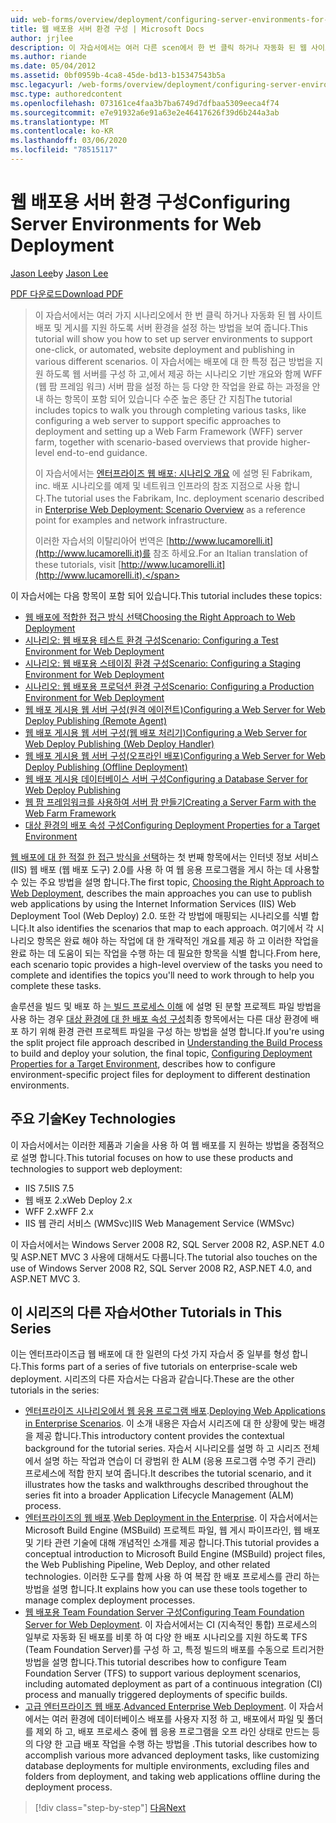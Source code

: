 ```yaml
---
uid: web-forms/overview/deployment/configuring-server-environments-for-web-deployment/configuring-server-environments-for-web-deployment
title: 웹 배포용 서버 환경 구성 | Microsoft Docs
author: jrjlee
description: 이 자습서에서는 여러 다른 scen에서 한 번 클릭 하거나 자동화 된 웹 사이트 배포 및 게시를 지원 하도록 서버 환경을 설정 하는 방법을 보여 줍니다.
ms.author: riande
ms.date: 05/04/2012
ms.assetid: 0bf0959b-4ca8-45de-bd13-b15347543b5a
msc.legacyurl: /web-forms/overview/deployment/configuring-server-environments-for-web-deployment/configuring-server-environments-for-web-deployment
msc.type: authoredcontent
ms.openlocfilehash: 073161ce4faa3b7ba6749d7dfbaa5309eeca4f74
ms.sourcegitcommit: e7e91932a6e91a63e2e46417626f39d6b244a3ab
ms.translationtype: MT
ms.contentlocale: ko-KR
ms.lasthandoff: 03/06/2020
ms.locfileid: "78515117"
---
```

# <a name="configuring-server-environments-for-web-deployment"></a><span data-ttu-id="56d9f-103">웹 배포용 서버 환경 구성</span><span class="sxs-lookup"><span data-stu-id="56d9f-103">Configuring Server Environments for Web Deployment</span></span>

<span data-ttu-id="56d9f-104">[Jason Lee](https://github.com/jrjlee)</span><span class="sxs-lookup"><span data-stu-id="56d9f-104">by [Jason Lee](https://github.com/jrjlee)</span></span>

[<span data-ttu-id="56d9f-105">PDF 다운로드</span><span class="sxs-lookup"><span data-stu-id="56d9f-105">Download PDF</span></span>](https://msdnshared.blob.core.windows.net/media/MSDNBlogsFS/prod.evol.blogs.msdn.com/CommunityServer.Blogs.Components.WeblogFiles/00/00/00/63/56/8130.DeployingWebAppsInEnterpriseScenarios.pdf)

> <span data-ttu-id="56d9f-106">이 자습서에서는 여러 가지 시나리오에서 한 번 클릭 하거나 자동화 된 웹 사이트 배포 및 게시를 지원 하도록 서버 환경을 설정 하는 방법을 보여 줍니다.</span><span class="sxs-lookup"><span data-stu-id="56d9f-106">This tutorial will show you how to set up server environments to support one-click, or automated, website deployment and publishing in various different scenarios.</span></span> <span data-ttu-id="56d9f-107">이 자습서에는 배포에 대 한 특정 접근 방법을 지원 하도록 웹 서버를 구성 하 고,에서 제공 하는 시나리오 기반 개요와 함께 WFF (웹 팜 프레임 워크) 서버 팜을 설정 하는 등 다양 한 작업을 완료 하는 과정을 안내 하는 항목이 포함 되어 있습니다 수준 높은 종단 간 지침</span><span class="sxs-lookup"><span data-stu-id="56d9f-107">The tutorial includes topics to walk you through completing various tasks, like configuring a web server to support specific approaches to deployment and setting up a Web Farm Framework (WFF) server farm, together with scenario-based overviews that provide higher-level end-to-end guidance.</span></span>
> 
> <span data-ttu-id="56d9f-108">이 자습서에서는 [엔터프라이즈 웹 배포: 시나리오 개요](../deploying-web-applications-in-enterprise-scenarios/enterprise-web-deployment-scenario-overview.md) 에 설명 된 Fabrikam, inc. 배포 시나리오를 예제 및 네트워크 인프라의 참조 지점으로 사용 합니다.</span><span class="sxs-lookup"><span data-stu-id="56d9f-108">The tutorial uses the Fabrikam, Inc. deployment scenario described in [Enterprise Web Deployment: Scenario Overview](../deploying-web-applications-in-enterprise-scenarios/enterprise-web-deployment-scenario-overview.md) as a reference point for examples and network infrastructure.</span></span>
> 
> <span data-ttu-id="56d9f-109">이러한 자습서의 이탈리아어 번역은 [http://www.lucamorelli.it](http://www.lucamorelli.it)를 참조 하세요.</span><span class="sxs-lookup"><span data-stu-id="56d9f-109">For an Italian translation of these tutorials, visit [http://www.lucamorelli.it](http://www.lucamorelli.it).</span></span>

<span data-ttu-id="56d9f-110">이 자습서에는 다음 항목이 포함 되어 있습니다.</span><span class="sxs-lookup"><span data-stu-id="56d9f-110">This tutorial includes these topics:</span></span>

- [<span data-ttu-id="56d9f-111">웹 배포에 적합한 접근 방식 선택</span><span class="sxs-lookup"><span data-stu-id="56d9f-111">Choosing the Right Approach to Web Deployment</span></span>](choosing-the-right-approach-to-web-deployment.md)
- [<span data-ttu-id="56d9f-112">시나리오: 웹 배포용 테스트 환경 구성</span><span class="sxs-lookup"><span data-stu-id="56d9f-112">Scenario: Configuring a Test Environment for Web Deployment</span></span>](scenario-configuring-a-test-environment-for-web-deployment.md)
- [<span data-ttu-id="56d9f-113">시나리오: 웹 배포용 스테이징 환경 구성</span><span class="sxs-lookup"><span data-stu-id="56d9f-113">Scenario: Configuring a Staging Environment for Web Deployment</span></span>](scenario-configuring-a-staging-environment-for-web-deployment.md)
- [<span data-ttu-id="56d9f-114">시나리오: 웹 배포용 프로덕션 환경 구성</span><span class="sxs-lookup"><span data-stu-id="56d9f-114">Scenario: Configuring a Production Environment for Web Deployment</span></span>](scenario-configuring-a-production-environment-for-web-deployment.md)
- [<span data-ttu-id="56d9f-115">웹 배포 게시용 웹 서버 구성(원격 에이전트)</span><span class="sxs-lookup"><span data-stu-id="56d9f-115">Configuring a Web Server for Web Deploy Publishing (Remote Agent)</span></span>](configuring-a-web-server-for-web-deploy-publishing-remote-agent.md)
- [<span data-ttu-id="56d9f-116">웹 배포 게시용 웹 서버 구성(웹 배포 처리기)</span><span class="sxs-lookup"><span data-stu-id="56d9f-116">Configuring a Web Server for Web Deploy Publishing (Web Deploy Handler)</span></span>](configuring-a-web-server-for-web-deploy-publishing-web-deploy-handler.md)
- [<span data-ttu-id="56d9f-117">웹 배포 게시용 웹 서버 구성(오프라인 배포)</span><span class="sxs-lookup"><span data-stu-id="56d9f-117">Configuring a Web Server for Web Deploy Publishing (Offline Deployment)</span></span>](configuring-a-web-server-for-web-deploy-publishing-offline-deployment.md)
- [<span data-ttu-id="56d9f-118">웹 배포 게시용 데이터베이스 서버 구성</span><span class="sxs-lookup"><span data-stu-id="56d9f-118">Configuring a Database Server for Web Deploy Publishing</span></span>](configuring-a-database-server-for-web-deploy-publishing.md)
- [<span data-ttu-id="56d9f-119">웹 팜 프레임워크를 사용하여 서버 팜 만들기</span><span class="sxs-lookup"><span data-stu-id="56d9f-119">Creating a Server Farm with the Web Farm Framework</span></span>](creating-a-server-farm-with-the-web-farm-framework.md)
- [<span data-ttu-id="56d9f-120">대상 환경의 배포 속성 구성</span><span class="sxs-lookup"><span data-stu-id="56d9f-120">Configuring Deployment Properties for a Target Environment</span></span>](configuring-deployment-properties-for-a-target-environment.md)

<span data-ttu-id="56d9f-121">[웹 배포에 대 한 적절 한 접근 방식을 선택](choosing-the-right-approach-to-web-deployment.md)하는 첫 번째 항목에서는 인터넷 정보 서비스 (IIS) 웹 배포 (웹 배포 도구) 2.0를 사용 하 여 웹 응용 프로그램을 게시 하는 데 사용할 수 있는 주요 방법을 설명 합니다.</span><span class="sxs-lookup"><span data-stu-id="56d9f-121">The first topic, [Choosing the Right Approach to Web Deployment](choosing-the-right-approach-to-web-deployment.md), describes the main approaches you can use to publish web applications by using the Internet Information Services (IIS) Web Deployment Tool (Web Deploy) 2.0.</span></span> <span data-ttu-id="56d9f-122">또한 각 방법에 매핑되는 시나리오를 식별 합니다.</span><span class="sxs-lookup"><span data-stu-id="56d9f-122">It also identifies the scenarios that map to each approach.</span></span> <span data-ttu-id="56d9f-123">여기에서 각 시나리오 항목은 완료 해야 하는 작업에 대 한 개략적인 개요를 제공 하 고 이러한 작업을 완료 하는 데 도움이 되는 작업을 수행 하는 데 필요한 항목을 식별 합니다.</span><span class="sxs-lookup"><span data-stu-id="56d9f-123">From here, each scenario topic provides a high-level overview of the tasks you need to complete and identifies the topics you'll need to work through to help you complete these tasks.</span></span>

<span data-ttu-id="56d9f-124">솔루션을 빌드 및 배포 하 [는 빌드 프로세스 이해](../web-deployment-in-the-enterprise/understanding-the-build-process.md) 에 설명 된 분할 프로젝트 파일 방법을 사용 하는 경우 [대상 환경에 대 한 배포 속성 구성](configuring-deployment-properties-for-a-target-environment.md)최종 항목에서는 다른 대상 환경에 배포 하기 위해 환경 관련 프로젝트 파일을 구성 하는 방법을 설명 합니다.</span><span class="sxs-lookup"><span data-stu-id="56d9f-124">If you're using the split project file approach described in [Understanding the Build Process](../web-deployment-in-the-enterprise/understanding-the-build-process.md) to build and deploy your solution, the final topic, [Configuring Deployment Properties for a Target Environment](configuring-deployment-properties-for-a-target-environment.md), describes how to configure environment-specific project files for deployment to different destination environments.</span></span>

## <a name="key-technologies"></a><span data-ttu-id="56d9f-125">주요 기술</span><span class="sxs-lookup"><span data-stu-id="56d9f-125">Key Technologies</span></span>

<span data-ttu-id="56d9f-126">이 자습서에서는 이러한 제품과 기술을 사용 하 여 웹 배포를 지 원하는 방법을 중점적으로 설명 합니다.</span><span class="sxs-lookup"><span data-stu-id="56d9f-126">This tutorial focuses on how to use these products and technologies to support web deployment:</span></span>

- <span data-ttu-id="56d9f-127">IIS 7.5</span><span class="sxs-lookup"><span data-stu-id="56d9f-127">IIS 7.5</span></span>
- <span data-ttu-id="56d9f-128">웹 배포 2.x</span><span class="sxs-lookup"><span data-stu-id="56d9f-128">Web Deploy 2.x</span></span>
- <span data-ttu-id="56d9f-129">WFF 2.x</span><span class="sxs-lookup"><span data-stu-id="56d9f-129">WFF 2.x</span></span>
- <span data-ttu-id="56d9f-130">IIS 웹 관리 서비스 (WMSvc)</span><span class="sxs-lookup"><span data-stu-id="56d9f-130">IIS Web Management Service (WMSvc)</span></span>

<span data-ttu-id="56d9f-131">이 자습서에서는 Windows Server 2008 R2, SQL Server 2008 R2, ASP.NET 4.0 및 ASP.NET MVC 3 사용에 대해서도 다룹니다.</span><span class="sxs-lookup"><span data-stu-id="56d9f-131">The tutorial also touches on the use of Windows Server 2008 R2, SQL Server 2008 R2, ASP.NET 4.0, and ASP.NET MVC 3.</span></span>

## <a name="other-tutorials-in-this-series"></a><span data-ttu-id="56d9f-132">이 시리즈의 다른 자습서</span><span class="sxs-lookup"><span data-stu-id="56d9f-132">Other Tutorials in This Series</span></span>

<span data-ttu-id="56d9f-133">이는 엔터프라이즈급 웹 배포에 대 한 일련의 다섯 가지 자습서 중 일부를 형성 합니다.</span><span class="sxs-lookup"><span data-stu-id="56d9f-133">This forms part of a series of five tutorials on enterprise-scale web deployment.</span></span> <span data-ttu-id="56d9f-134">시리즈의 다른 자습서는 다음과 같습니다.</span><span class="sxs-lookup"><span data-stu-id="56d9f-134">These are the other tutorials in the series:</span></span>

- <span data-ttu-id="56d9f-135">[엔터프라이즈 시나리오에서 웹 응용 프로그램 배포](../deploying-web-applications-in-enterprise-scenarios/deploying-web-applications-in-enterprise-scenarios.md).</span><span class="sxs-lookup"><span data-stu-id="56d9f-135">[Deploying Web Applications in Enterprise Scenarios](../deploying-web-applications-in-enterprise-scenarios/deploying-web-applications-in-enterprise-scenarios.md).</span></span> <span data-ttu-id="56d9f-136">이 소개 내용은 자습서 시리즈에 대 한 상황에 맞는 배경을 제공 합니다.</span><span class="sxs-lookup"><span data-stu-id="56d9f-136">This introductory content provides the contextual background for the tutorial series.</span></span> <span data-ttu-id="56d9f-137">자습서 시나리오를 설명 하 고 시리즈 전체에서 설명 하는 작업과 연습이 더 광범위 한 ALM (응용 프로그램 수명 주기 관리) 프로세스에 적합 한지 보여 줍니다.</span><span class="sxs-lookup"><span data-stu-id="56d9f-137">It describes the tutorial scenario, and it illustrates how the tasks and walkthroughs described throughout the series fit into a broader Application Lifecycle Management (ALM) process.</span></span>
- <span data-ttu-id="56d9f-138">[엔터프라이즈의 웹 배포](../web-deployment-in-the-enterprise/web-deployment-in-the-enterprise.md).</span><span class="sxs-lookup"><span data-stu-id="56d9f-138">[Web Deployment in the Enterprise](../web-deployment-in-the-enterprise/web-deployment-in-the-enterprise.md).</span></span> <span data-ttu-id="56d9f-139">이 자습서에서는 Microsoft Build Engine (MSBuild) 프로젝트 파일, 웹 게시 파이프라인, 웹 배포 및 기타 관련 기술에 대해 개념적인 소개를 제공 합니다.</span><span class="sxs-lookup"><span data-stu-id="56d9f-139">This tutorial provides a conceptual introduction to Microsoft Build Engine (MSBuild) project files, the Web Publishing Pipeline, Web Deploy, and other related technologies.</span></span> <span data-ttu-id="56d9f-140">이러한 도구를 함께 사용 하 여 복잡 한 배포 프로세스를 관리 하는 방법을 설명 합니다.</span><span class="sxs-lookup"><span data-stu-id="56d9f-140">It explains how you can use these tools together to manage complex deployment processes.</span></span>
- <span data-ttu-id="56d9f-141">[웹 배포용 Team Foundation Server 구성](../configuring-team-foundation-server-for-web-deployment/configuring-team-foundation-server-for-web-deployment.md)</span><span class="sxs-lookup"><span data-stu-id="56d9f-141">[Configuring Team Foundation Server for Web Deployment](../configuring-team-foundation-server-for-web-deployment/configuring-team-foundation-server-for-web-deployment.md).</span></span> <span data-ttu-id="56d9f-142">이 자습서에서는 CI (지속적인 통합) 프로세스의 일부로 자동화 된 배포를 비롯 하 여 다양 한 배포 시나리오를 지원 하도록 TFS (Team Foundation Server)를 구성 하 고, 특정 빌드의 배포를 수동으로 트리거한 방법을 설명 합니다.</span><span class="sxs-lookup"><span data-stu-id="56d9f-142">This tutorial describes how to configure Team Foundation Server (TFS) to support various deployment scenarios, including automated deployment as part of a continuous integration (CI) process and manually triggered deployments of specific builds.</span></span>
- <span data-ttu-id="56d9f-143">[고급 엔터프라이즈 웹 배포](../advanced-enterprise-web-deployment/advanced-enterprise-web-deployment.md).</span><span class="sxs-lookup"><span data-stu-id="56d9f-143">[Advanced Enterprise Web Deployment](../advanced-enterprise-web-deployment/advanced-enterprise-web-deployment.md).</span></span> <span data-ttu-id="56d9f-144">이 자습서에서는 여러 환경에 데이터베이스 배포를 사용자 지정 하 고, 배포에서 파일 및 폴더를 제외 하 고, 배포 프로세스 중에 웹 응용 프로그램을 오프 라인 상태로 만드는 등의 다양 한 고급 배포 작업을 수행 하는 방법을 .</span><span class="sxs-lookup"><span data-stu-id="56d9f-144">This tutorial describes how to accomplish various more advanced deployment tasks, like customizing database deployments for multiple environments, excluding files and folders from deployment, and taking web applications offline during the deployment process.</span></span>

> [!div class="step-by-step"]
> [<span data-ttu-id="56d9f-145">다음</span><span class="sxs-lookup"><span data-stu-id="56d9f-145">Next</span></span>](choosing-the-right-approach-to-web-deployment.md)
